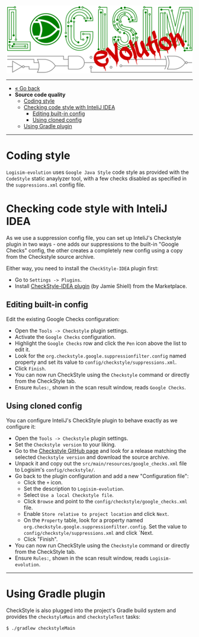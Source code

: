 [![Logisim-evolution](img/logisim-evolution-logo.png)](https://github.com/logisim-evolution/logisim-evolution)

---

* [« Go back](developers.md)
* **Source code quality**
  * [Coding style](#coding-style)
  * [Checking code style with InteliJ IDEA](#checking-code-style-with-intelij-idea)
    * [Editing built-in config](#editing-built-in-config)
    * [Using cloned config](#using-cloned-config)
  * [Using Gradle plugin](#using-gradle-plugin)

---

# Coding style #

`Logisim-evolution` uses `Google Java Style` code style as provided with the `CodeStyle`
static anaylyzer tool, with a few checks disabled as specified in the `suppressions.xml`
config file.

# Checking code style with InteliJ IDEA #

As we use a suppression config file, you can set up InteliJ's Checkstyle plugin in
two ways - one adds our suppressions to the built-in "Google Checks" config, the other
creates a completely new config using a copy from the Checkstyle source archive.

Either way, you need to install the `CheckStyle-IDEA` plugin first:

* Go to `Settings -> Plugins`.
* Install [CheckStyle-IDEA plugin](https://plugins.jetbrains.com/plugin/1065-checkstyle-idea) (by Jamie Shiell)
  from the Marketplace.

## Editing built-in config ##

Edit the existing Google Checks configuration:

* Open the `Tools -> Checkstyle` plugin settings.
* Activate the `Google Checks` configuration.
* Highlight the `Google Checks` row and click the `Pen` icon above the list to edit it.
* Look for the `org.checkstyle.google.suppressionfilter.config` named property and set its
  value to `config/checkstyle/suppressions.xml`.
* Click `Finish`.
* You can now run CheckStyle using the `Checkstyle` command or directly from the CheckStyle tab.
* Ensure `Rules:`, shown in the scan result window, reads `Google Checks`.

## Using cloned config ##

You can configure InteliJ's CheckStyle plugin to behave exactly as we configure it:

* Open the `Tools -> Checkstyle` plugin settings.
* Set the `Checkstyle version` to your liking.
* Go to the [Checkstyle GitHub page](https://github.com/checkstyle/checkstyle/releases) and look
  for a release matching the selected `Checkstyle version` and download the source archive.
* Unpack it and copy out the `src/main/resources/google_checks.xml` file to Logisim's `config/checkstyle/`.
* Go back to the plugin configuration and add a new "Configuration file":
  * Click the `+` icon.
  * Set the description to `Logisim-evolution`.
  * Select `Use a local Checkstyle file`.
  * Click `Browse` and point to the `config/checkstyle/google_checks.xml` file.
  * Enable `Store relative to project location` and click `Next`.
  * On the `Property` table, look for a property named `org.checkstyle.google.suppressionfilter.config`.
    Set the value to `config/checkstyle/suppressions.xml` and click `Next.
  * Click "Finish".
* You can now run CheckStyle using the `Checkstyle` command or directly from the CheckStyle tab.
* Ensure `Rules:`, shown in the scan result window, reads `Logisim-evolution`.

---

# Using Gradle plugin #

CheckStyle is also plugged into the project's Gradle build system and provides the `checkstyleMain` and `checkstyleTest` tasks:

```bash
$ ./gradlew checkstyleMain
```
